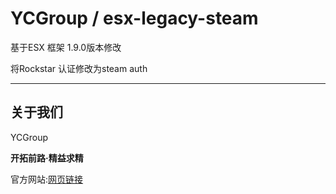 # YCGroup / esx-legacy-steam

基于ESX 框架 1.9.0版本修改

将Rockstar 认证修改为steam auth


***
## 关于我们
YCGroup

**开拓前路·精益求精**

官方网站:[网页链接](https://www.yc-epls.cn)

